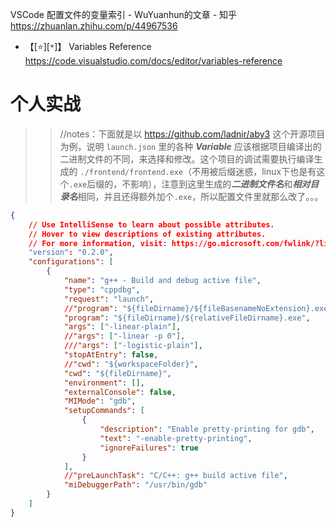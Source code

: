 
VSCode 配置文件的变量索引 - WuYuanhun的文章 - 知乎 https://zhuanlan.zhihu.com/p/44967536
- 【[:star:][`*`]】 Variables Reference https://code.visualstudio.com/docs/editor/variables-reference

# 个人实战

>> //notes：下面就是以 https://github.com/ladnir/aby3 这个开源项目为例，说明 `launch.json` 里的各种 ***Variable*** 应该根据项目编译出的二进制文件的不同，来选择和修改。这个项目的调试需要执行编译生成的 `./frontend/frontend.exe`（不用被后缀迷惑，linux下也是有这个`.exe`后缀的，不影响），注意到这里生成的***二进制文件名***和***相对目录名***相同，并且还得额外加个`.exe`，所以配置文件里就那么改了。。。
```json
{
    // Use IntelliSense to learn about possible attributes.
    // Hover to view descriptions of existing attributes.
    // For more information, visit: https://go.microsoft.com/fwlink/?linkid=830387
    "version": "0.2.0",
    "configurations": [
        {
            "name": "g++ - Build and debug active file",
            "type": "cppdbg",
            "request": "launch",
            //"program": "${fileDirname}/${fileBasenameNoExtension}.exe",
            "program": "${fileDirname}/${relativeFileDirname}.exe",
            "args": ["-linear-plain"],
            //"args": ["-linear -p 0"],
            ///"args": ["-logistic-plain"],
            "stopAtEntry": false,
            //"cwd": "${workspaceFolder}",
            "cwd": "${fileDirname}",
            "environment": [],
            "externalConsole": false,
            "MIMode": "gdb",
            "setupCommands": [
                {
                    "description": "Enable pretty-printing for gdb",
                    "text": "-enable-pretty-printing",
                    "ignoreFailures": true
                }
            ],
            //"preLaunchTask": "C/C++: g++ build active file",
            "miDebuggerPath": "/usr/bin/gdb"
        }
    ]
}
```
